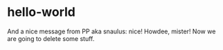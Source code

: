 # hello-world
And a nice message from PP aka snaulus: nice!
Howdee, mister!
Now we are going to delete some stuff.
